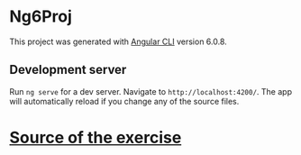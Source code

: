 # Ng6Proj

This project was generated with [Angular CLI](https://github.com/angular/angular-cli) version 6.0.8.

## Development server

Run `ng serve` for a dev server. Navigate to `http://localhost:4200/`. The app will automatically reload if you change any of the source files.

# [Source of the exercise](https://coursetro.com/posts/code/154/Angular-6-Tutorial---Learn-Angular-6-in-this-Crash-Course)
